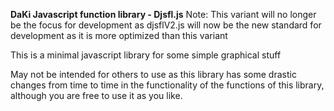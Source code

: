 **DaKi Javascript function library - Djsfl.js**
Note: This variant will no longer be the focus for development as djsflV2.js will now be the new standard for development as it is more optimized than this variant

This is a minimal javascript library for some simple graphical stuff

May not be intended for others to use as this library has some drastic changes from time to time in the functionality of the functions of this library, although you are free to use it as you like.
